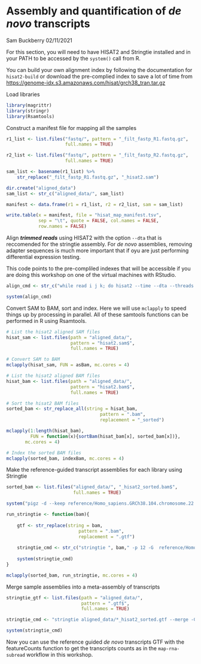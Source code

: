 Assembly and quantification of *de novo* transcripts
================
Sam Buckberry
02/11/2021

For this section, you will need to have HISAT2 and Stringtie installed
and in your PATH to be accessed by the `system()` call from R.

You can build your own alignment index by following the documentation
for `hisat2-build` or download the pre-complied index to save a lot of
time from <https://genome-idx.s3.amazonaws.com/hisat/grch38_tran.tar.gz>

Load libraries

``` r
library(magrittr)
library(stringr)
library(Rsamtools)
```

Construct a manifest file for mapping all the samples

``` r
r1_list <- list.files("fastq/", pattern = "_filt_fastp_R1.fastq.gz",
                      full.names = TRUE)

r2_list <- list.files("fastq/", pattern = "_filt_fastp_R2.fastq.gz",
                      full.names = TRUE)

sam_list <- basename(r1_list) %>%
    str_replace("_filt_fastp_R1.fastq.gz", "_hisat2.sam")

dir.create("aligned_data")
sam_list <- str_c("aligned_data/", sam_list)

manifest <- data.frame(r1 = r1_list, r2 = r2_list, sam = sam_list)

write.table(x = manifest, file = "hisat_map_manifest.tsv",
            sep = "\t", quote = FALSE, col.names = FALSE,
            row.names = FALSE)
```

Align ***trimmed reads*** using HISAT2 with the option `--dta` that is
reccomended for the stringtie assembly. For *de novo* assemblies,
removing adapter sequences is much more important that if oyu are just
performing differential expression testing.

This code points to the pre-compliled indexes that will be accessible if
you are doing this workshop on one of the virtual machines with RStudio.

``` r
align_cmd <- str_c("while read i j k; do hisat2 --time --dta --threads 2 -x /home/data/hisat2/grch38_tran/genome_tran -1 $i -2 $j -S $k; done < hisat_map_manifest.tsv")

system(align_cmd)
```

Convert SAM to BAM, sort and index. Here we will use `mclapply` to speed
things up by processing in parallel. All of these samtools functions can
be performed in R using Rsamtools.

``` r
# List the hisat2 aligned SAM files
hisat_sam <- list.files(path = "aligned_data/",
                        pattern = "hisat2.sam$",
                        full.names = TRUE)

# Convert SAM to BAM
mclapply(hisat_sam, FUN = asBam, mc.cores = 4)

# List the hisat2 aligned BAM files
hisat_bam <- list.files(path = "aligned_data/",
                        pattern = "hisat2.bam$",
                        full.names = TRUE)

# Sort the hisat2 BAM files
sorted_bam <- str_replace_all(string = hisat_bam,
                                   pattern = ".bam",
                                   replacement = "_sorted")

mclapply(1:length(hisat_bam),
         FUN = function(x){sortBam(hisat_bam[x], sorted_bam[x])},
       mc.cores = 4)

# Index the sorted BAM files
mclapply(sorted_bam, indexBam, mc.cores = 4)
```

Make the reference-guided transcript assemblies for each library using
Stringtie

``` r
sorted_bam <- list.files("aligned_data/", "_hisat2_sorted.bam$",
                         full.names = TRUE)

system("pigz -d --keep reference/Homo_sapiens.GRCh38.104.chromosome.22.gtf")

run_stringtie <- function(bam){
    
    gtf <- str_replace(string = bam,
                           pattern = ".bam",
                           replacement = ".gtf")
    
    stringtie_cmd <- str_c("stringtie ", bam," -p 12 -G  reference/Homo_sapiens.GRCh38.104.chromosome.22.gtf -o ", gtf)
    
    system(stringtie_cmd)
}

mclapply(sorted_bam, run_stringtie, mc.cores = 4)
```

Merge sample assemblies into a meta-assembly of transcripts

``` r
stringtie_gtf <- list.files(path = "aligned_data/",
                            pattern = ".gtf$",
                            full.names = TRUE)

stringtie_cmd <- "stringtie aligned_data/*_hisat2_sorted.gtf --merge -G reference/Homo_sapiens.GRCh38.104.chromosome.22.gtf -p 4 -o aligned_data/merged_stringtie_transcripts.gtf"

system(stringtie_cmd)
```

Now you can use the reference guided *de novo* transcripts GTF with the
featureCounts function to get the transcripts counts as in the
`map-rna-subread` workflow in this workshop.
